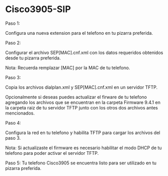 # Cisco3905-SIP

Paso 1:

Configura una nueva extension para el telefono en tu pizarra preferida.

Paso 2:

Configurar el archivo SEP[MAC].cnf.xml con los datos requeridos obtenidos desde tu pizarra preferida.

Nota: Recuerda remplazar [MAC] por la MAC de tu telefono.

Paso 3:

Copia los archivos dialplan.xml y SEP[MAC].cnf.xml en un servidor TFTP.

Opcionalmente si deseas puedes actualizar el firware de tu telefono agregando los archivos que se encuentran en la carpeta Firmware 9.4.1 en la carpeta raiz de tu servidor TFTP junto con los otros dos archivos antes mencionados.

Paso 4:

Configura la red en tu telefono y habilita TFTP para cargar los archivos del paso 3.

Nota: Si actualizaste el firmware es necesario habilitar el modo DHCP de tu telefono para poder activar el servidor TFTP.

Paso 5: Tu telefono Cisco3905 se encuentra listo para ser utilizado en tu pizarra preferida.

